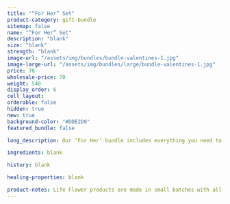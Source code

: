 ```yaml
---
title: "“For Her” Set"
product-category: gift-bundle
sitemap: false
name: "“For Her” Set"
description: "blank"
size: "blank"
strength: "blank"
image-url: "/assets/img/bundles/bundle-valentines-1.jpg"
image-large-url: "/assets/img/bundles/large/bundle-valentines-1.jpg"
price: 70
wholesale-price: 70
weight: 540
display_order: 6
cell_layout:
orderable: false
hidden: true
new: true
background-color: "#DDE2D9"
featured_bundle: false

long_description: Our ‘For Her’ bundle includes everything you need to surprise your partner (or yourself) with luxurious all natural self-care staples. Featuring the brand new Goddess cramp Relief Balm, the Unconditional Love Bomb and our aphrodisiacal, organic flower & crystal-infused Gypsy Massage Oil.

ingredients: blank

history: blank

healing-properties: blank

product-notes: Life Flower products are made in small batches with all-natural and boutique ingredients. Orders are processed and shipped in 7-10 days.
---
```

